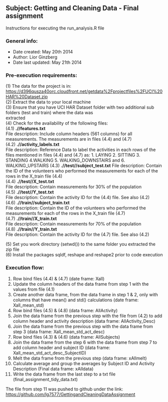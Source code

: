 ## Subject: Getting and Cleaning Data - Final assignment

Instructions for executing the run_analysis.R file

### General info:
*	Date created: May 20th 2014
*	Author: Lior Ginzberg
*	Date last updated: May 21th 2014

### Pre-execution requirements:

(1) The data for the project is in: https://d396qusza40orc.cloudfront.net/getdata%2Fprojectfiles%2FUCI%20HAR%20Dataset.zip       
(2) Extract the data to your local machine            
(3) Ensure that you have UCI HAR Dataset folder with two additional sub folders (test and train) where the data was      
    extracted          
(4) Check for the availability of the following files:    
(4.1) **.//features.txt**      
   	  File description: Include column headers (561 columns) for all measurements. The measurements are in files (4.4)          and (4.7)              
(4.2) **.//activity_labels.txt**        
      File description: Reference Data to label the activities in each rows of the files mentioned in files (4.4) and 
      (4.7) as: 1. LAYING 2. SITTING 3. STANDING 4.WALKING 5. WALKING_DOWNSTAIRS and 6. WALKING_UPSTAIRS
(4.3) **.//test//subject_test.txt** 
      File description: Contain the ID of the volunteers who performed the measurements for each of the rows in the 
      X_train file (4.4)      
(4.4) **.//test//X_test.txt**       
      File description: Contain measurements for 30% of the population        
(4.5) **.//test//Y_test.txt**       
      File description: Contain the activity ID for the (4.4) file. See also (4.2)     
(4.6) **.//train//subject_train.txt**       
      File description: Contain the ID of the volunteers who performed the measurements for each of the rows in the 
      X_train file (4.7)      
(4.7) **.//train//X_train.txt**     
      File description: Contain measurements for 70% of the population        
(4.8) **.//train//Y_train.txt**     
      File description: Contain the activity ID for the (4.7) file. See also (4.2)     

(5) Set you work directory (setwd()) to the same folder you extracted the zip file      
(6) Install the packages sqldf, reshape and reshape2 prior to code execution        

### Execution flow:

1.	Row bind files (4.4) & (4.7) (date frame: Xall)  
2.	Update the column headers of the data frame from step 1 with the values from file (4.1)            
3.	Create another data frame, from the data frame in step 1 & 2, only with columns that have mean() and std() 
    calculations (date frame: Xall_mean_std)        
4.	Row bind files (4.5) & (4.8) (data frame: AllActivity)  
5.	Join the data frame from the previous step with the file from (4.2) to add column header and activity description 
    (data frame: AllActivity_Desc)  
6.	Join the data frame from the previous step with the data frame from step 3 (data frame: Xall_mean_std_act_desc)  
7.	Row bind files (4.3) & (4.6) (data frame: AllSubjects)    
8.	Join the data frame from the step 6 with the data frame from step 7 to add column header and subject ID (data 
    frame: Xall_mean_std_act_desc_SubjectID)        
9.	Melt the data frame from the previous step (data frame: xAllmelt)       
10.	Calculate average and group the averages by Subject ID and Activity Description (Final data frame: xAlldata)    
11.	Write the data frame from the last step to a txt file (final_assignment_tidy_data.txt)  

The file from step 11 was pushed to github under the link: https://github.com/lg7577/GettingandCleaningDataAssignment   

